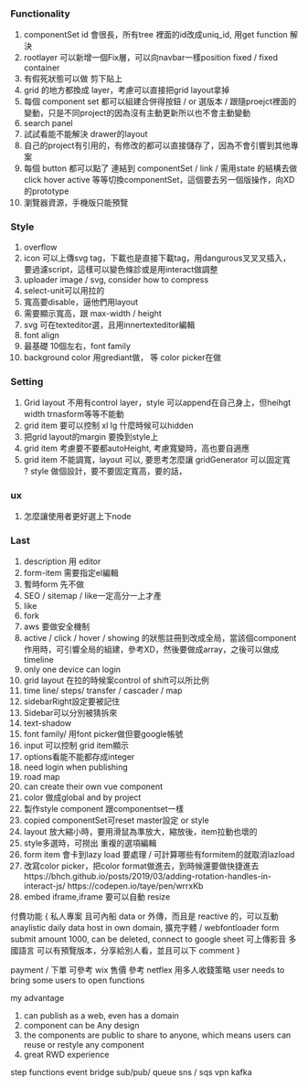 ### Functionality

<ol>
<li>componentSet id 會很長，所有tree 裡面的id改成uniq_id, 用get function 解決</li>
<li>rootlayer 可以新增一個Fix層，可以向navbar一樣position fixed / fixed container</li> 
<li>有假死狀態可以做 剪下貼上</li>
<li>grid 的地方都換成 layer，考慮可以直接把grid layout拿掉</li>
<li>每個 component set 都可以組建合併得按鈕  / or 選版本 / 跟隨proejct裡面的變動，只是不同project的因為沒有主動更新所以也不會主動變動</li>
<li>search panel</li>
<li>試試看能不能解決 drawer的layout</li>
<li>自己的project有引用的，有修改的都可以直接儲存了，因為不會引響到其他專案</li>
<li>每個 button 都可以點了 連結到 componentSet / link / 需用state 的結構去做 click hover active 等等切換componentSet，這個要去另一個版操作，向XD的prototype</li>
<li>瀏覽器資源，手機版只能預覽</li>
</ol>

### Style

<ol>
<li>overflow</li>
<li>icon 可以上傳svg tag，下載也是直接下載tag，用dangurous叉叉叉插入，要過濾script，這樣可以變色條診或是用interact做調整</li>
<li>uploader image / svg, consider how to compress</li>
<li>select-unit可以用拉的</li>
<li>寬高要disable，逼他們用layout</li>
<li>需要顯示寬高，跟 max-width / height</li>
<li>svg 可在texteditor選，且用innertexteditor編輯</li>
<li>font align</li>
<li>最基礎 10個左右，font family</li>
<li>background color 用grediant做， 等 color picker在做</li>
</ol>

### Setting

<ol>
<li>Grid layout 不用有control layer，style 可以append在自己身上，但heihgt width trnasform等等不能動</li>
<li>grid item 要可以控制 xl lg 什麼時候可以hidden</li>
<li>把grid layout的margin 要換到style上</li>
<li>grid item 考慮要不要都autoHeight, 考慮寬變時，高也要自適應</li>
<li>grid item 不能調寬，layout 可以, 要思考怎麼讓 gridGenerator 可以固定寬</li> ? style 做個設計，要不要固定寬高，要的話，
</ol>

### ux

<ol>
<li>怎麼讓使用者更好選上下node</li>
</ol>

### Last

<ol>
<li>description 用 editor</li>
<li>form-item 需要指定el編輯</li>
<li>暫時form 先不做</li>
<li>SEO / sitemap / like一定高分一上才產</li></li>
<li>like</li>
<li>fork</li>
<li>aws 要做安全機制</li>
<li>active / click / hover / showing 的狀態註冊到改成全局，當該個component作用時，可引響全局的組建，參考XD，然後要做成array，之後可以做成timeline</li>
<li>only one device can login</li>
<li>grid layout 在拉的時候案control of shift可以所比例</li>
<li>time line/ steps/ transfer / cascader / map </li>
<li>sidebarRight設定要被記住</li>
<li>Sidebar可以分別被猜拆來</li>
<li>text-shadow</li>
<li>font family/ 用font picker做但要google帳號</li>
<li>input 可以控制 grid item顯示</li>
<li>options看能不能都存成integer</li>
<li>need login when publishing </li>
<li>road map</li>
<li>can create their own vue component</li>
<li>color 做成global and by project</li>
<li>製作style component 跟componentset一樣</li>
<li>copied componentSet可reset master設定 or style</li>
<li>layout 放大縮小時，要用滑鼠為準放大，縮放後，item拉動也壞的</li>
<li>style多選時，可撈出 重複的選項編輯</li>
<li>form item 會卡到lazy load 要處理 / 可計算哪些有formitem的就取消lazload</li>
<li>改寫color picker，把color format做進去，到時候還要做快捷進去</li>
https://bhch.github.io/posts/2019/03/adding-rotation-handles-in-interact-js/
https://codepen.io/taye/pen/wrrxKb
<li>embed iframe,iframe 要可以自動 resize</li>
</ol>

付費功能 {
私人專案
且可內船 data or 外傳，而且是 reactive 的，可以互動
anaylistic daily data
host in own domain,
擴充字體 / webfontloader
form submit amount 1000, can be deleted,
connect to google sheet
可上傳影音
多國語言
可以有預覽版本，分享給別人看，並且可以下 comment
}

payment / 下單 可參考 wix
售價 參考 netflex 用多人收錢策略
user needs to bring some users to open functions

my advantage

1. can publish as a web, even has a domain
2. component can be Any design
3. the components are public to share to anyone, which means users can reuse or restyle any component
4. great RWD experience

step functions
event bridge
sub/pub/
queue
sns / sqs
vpn
kafka
